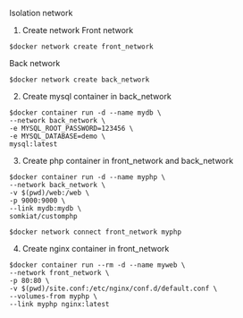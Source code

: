 Isolation network

1. Create network
Front network
```
$docker network create front_network
```

Back network
```
$docker network create back_network
```

2. Create mysql container in back_network
```
$docker container run -d --name mydb \
--network back_network \
-e MYSQL_ROOT_PASSWORD=123456 \
-e MYSQL_DATABASE=demo \
mysql:latest
```

3. Create php container in front_network and back_network
```
$docker container run -d --name myphp \
--network back_network \
-v $(pwd)/web:/web \
-p 9000:9000 \
--link mydb:mydb \
somkiat/customphp

$docker network connect front_network myphp
```

4. Create nginx container in front_network
```
$docker container run --rm -d --name myweb \
--network front_network \
-p 80:80 \
-v $(pwd)/site.conf:/etc/nginx/conf.d/default.conf \
--volumes-from myphp \
--link myphp nginx:latest
```
